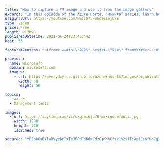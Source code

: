 ```yaml
---
title: "How to capture a VM image and use it from the image gallery"
excerpt: "In this episode of the Azure Portal “How-to” series, learn how to create an image from your virtual machine. We’ll show how you can then use that image to create more virtual machines and replicate the image across Microsoft Azure regions.    - Try out these features in the Azure portal: https://portal.azure.com"
originalUrl: https://youtube.com/watch?v=ukqbeiejLYE
type: video
price: Free
length: PT7M9S
publishedDateTime: 2021-06-24T23:45:44Z
heat: 53

featuredContent: "<iframe width=\"800\" height=\"500\" frameborder=\"0\" src=\"https://www.youtube.com/embed/ukqbeiejLYE\" allow=\"accelerometer; autoplay; encrypted-media; gyroscope; picture-in-picture\" allowfullscreen></iframe>"

provider:
  name: Microsoft
  domain: microsoft.com
  images:
    - url: https://everyday-cc.github.io/azure/assets/images/organizations/microsoft.com-50x50.jpg
      width: 50
      height: 50

topics:
  - Azure
  - Management tools

images:
  - url: https://i.ytimg.com/vi/ukqbeiejLYE/maxresdefault.jpg
    width: 1280
    height: 720
    isCached: true

secured: "YEJobOuBYluBVyeBrTxTcJPPdFd66mCdzCgohhCfze1V2sfIiXp1Is6fUh7g3LXp/7Vw7X4B/Rs0Ugf3SpG2yysLy0Nzao/bcj3F+PwETl0DnF5iqhxjMlU4h1g9vrl9mLjQamBo1e0legOoFCvkhXQFToQ0XpCx8Z7wYLv4q73U+dM5P6hlY95BrXtx/PWhu+96biNnBgNrz4DLmnN4T+LD9aDSGrc5ZYRUbpzQx5/nmKQR3NmhHdW40H/pv6/J3ckuemDUIOjubK1W5WeaK42bUkVVooP3pGPu8ZiawXVmjOK627aUlQOZasb1J5+oHOUDZjtosxxCMKEZCOpkhJlPl1jN7K7zjUQWSHjQUNmX/catnjPhbFbGZ7Jk/pBAUFm097MVvIfxw52zZE5Xvqr2IZDBn4o71151Gxb8QAk=;cCT/XQnrCDRfNcPu5ShhdA=="
---
```


